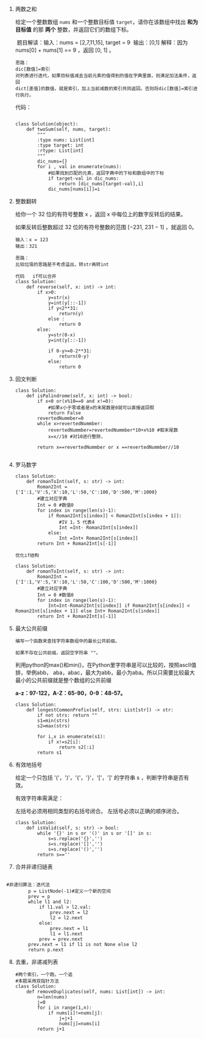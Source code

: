 1. 两数之和

   给定一个整数数组 `nums` 和一个整数目标值 `target`，请你在该数组中找出 **和为目标值** 的那 **两个** 整数，并返回它们的数组下标。

   ​	题目解读：输入：nums = [2,7,11,15], target = 9
   ​	输出：[0,1]
   ​	解释：因为 nums[0] + nums[1] == 9 ，返回 [0, 1] 。

   ```
   思路：
   dic[数值]=索引
   对列表进行迭代，如果目标值减去当前元素的值得到的值在字典里面，则满足加法条件，返回
   dict[差值]的数值，就是索引，加上当前减数的索引共同返回。否则将dic[数值]=索引进行执行。
   ```

   代码：

   ```
   
   class Solution(object):
       def twoSum(self, nums, target):
           """
           :type nums: List[int]
           :type target: int
           :rtype: List[int]
           """
           dic_nums={}
           for i , val in enumerate(nums):
               #如果找到匹配的元素，返回字典中的下标和数组中的下标
               if target-val in dic_nums:
                   return [dic_nums[target-val],i]
               dic_nums[nums[i]]=i
   ```

2. 整数翻转

   给你一个 32 位的有符号整数 x ，返回 x 中每位上的数字反转后的结果。

   如果反转后整数超过 32 位的有符号整数的范围 [−231,  231 − 1] ，就返回 0。

   ```
   输入：x = 123
   输出：321
   ```

   ```
   思路：
   比较垃圾的思路是不考虑溢出，转str再转int
   ```

   ```
   代码   if可以合并
   class Solution:
       def reverse(self, x: int) -> int:
           if x>0:
               y=str(x)
               y=int(y[::-1])
               if y<2**31:
                   return(y)
               else :
                   return 0
           else:
               y=str(0-x)
               y=int(y[::-1])
           
               if 0-y>=0-2**31:
                   return(0-y)
               else:
                   return 0
   ```

3. 回文判断

   ```
   class Solution:
       def isPalindrome(self, x: int) -> bool:
           if x<0 or(x%10==0 and x!=0):
               #如果x小于零或者是x的末尾数是0就可以直接返回假
               return False
           revertedNummber=0
           while x>revertedNummber:
               revertedNummber=revertedNummber*10+x%10 #取末尾数
               x=x//10 #对10进行整除，
   
           return x==revertedNummber or x ==revertedNummber//10
           
   ```

4. 罗马数字

   ```
   class Solution:
       def romanToInt(self, s: str) -> int:
           Roman2Int = {'I':1,'V':5,'X':10,'L':50,'C':100,'D':500,'M':1000}
           #建立对应字典
           Int = 0 #数值0
           for index in range(len(s)-1):
               if Roman2Int[s[index]] < Roman2Int[s[index + 1]]:
                   #IV 1，5 代表4
                   Int =Int- Roman2Int[s[index]]
               else:
                   Int =Int+ Roman2Int[s[index]]
           return Int + Roman2Int[s[-1]]
                  
   优化if结构
    
   class Solution:
       def romanToInt(self, s: str) -> int:
           Roman2Int = {'I':1,'V':5,'X':10,'L':50,'C':100,'D':500,'M':1000}
           #建立对应字典
           Int = 0 #数值0
           for index in range(len(s)-1):
               Int=Int-Roman2Int[s[index]] if Roman2Int[s[index]] < Roman2Int[s[index + 1]] else Int+ Roman2Int[s[index]]
           return Int + Roman2Int[s[-1]]
   ```

5. 最大公共前缀

   ```
   编写一个函数来查找字符串数组中的最长公共前缀。
   
   如果不存在公共前缀，返回空字符串 ""。
   ```

   利用python的max()和min()，在Python里字符串是可以比较的，按照ascII值排，举例abb， aba，abac，最大为abb，最小为aba。所以只需要比较最大最小的公共前缀就是整个数组的公共前缀

   

   **a-z：97-122，A-Z：65-90，0-9：48-57。**

   ```
   class Solution:
       def longestCommonPrefix(self, strs: List[str]) -> str:
           if not strs: return ""
           s1=min(strs)
           s2=max(strs)
   
           for i,x in enumerate(s1):
               if x!=s2[i]:
                   return s2[:i]
           return s1
   ```

6. 有效地括号

   给定一个只包括 '('，')'，'{'，'}'，'['，']' 的字符串 s ，判断字符串是否有效。

   有效字符串需满足：

   左括号必须用相同类型的右括号闭合。
   左括号必须以正确的顺序闭合。




   ```
   class Solution:
       def isValid(self, s: str) -> bool:
           while '{}' in s or '()' in s or '[]' in s:
               s=s.replace('{}','')
               s=s.replace('[]','')
               s=s.replace('()','')
           return s==''
   ```

7. 合并非递归链表

```

#非递归算法：迭代法
        p = ListNode(-1)#定义一个新的空间
        prev = p 
        while l1 and l2:
            if l1.val > l2.val:
                prev.next = l2
                l2 = l2.next
            else:
                prev.next = l1
                l1 = l1.next
            prev = prev.next
        prev.next = l1 if l1 is not None else l2
        return p.next     
```

8. 去重，非递减列表

   ```
   #两个索引，一个跑，一个追
   #本题采用双指针方法
   class Solution:
       def removeDuplicates(self, nums: List[int]) -> int:
           n=len(nums)
           j=0
           for i in range(1,n):
               if nums[i]!=nums[j]:
                   j=j+1
                   nums[j]=nums[i]
           return j+1
   
   ```

   

   